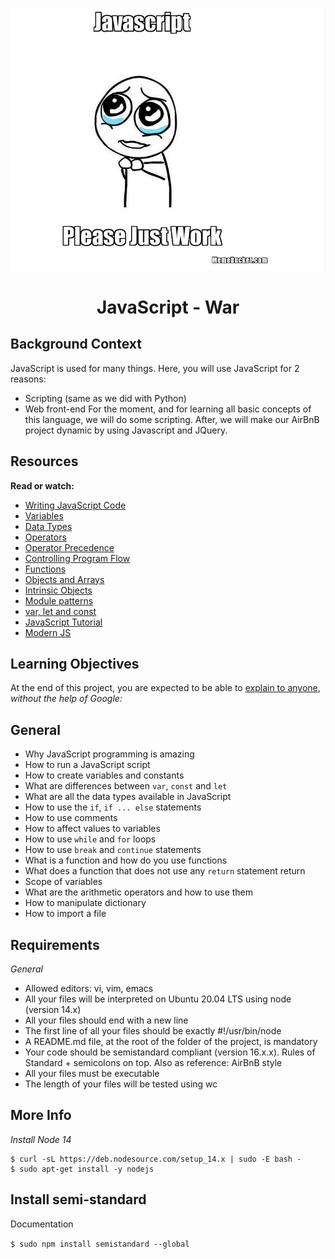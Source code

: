 <p align="center">
  <img src="https://github.com/ghbouzrbay/alx-higher_level_programming/blob/main/0x12-javascript-warm_up/js.png">
</p>

<h1 align="center">JavaScript - War</h1>

## Background Context

JavaScript is used for many things. Here, you will use JavaScript for 2 reasons:

+ Scripting (same as we did with Python)
+ Web front-end
For the moment, and for learning all basic concepts of this language, we will do some scripting. After, we will make our AirBnB project dynamic by using Javascript and JQuery.

## Resources

**Read or watch:**

+ [Writing JavaScript Code](https://developer.mozilla.org/en-US/docs/Learn/Getting_started_with_the_web/JavaScript_basics)
+ [Variables](https://developer.mozilla.org/en-US/docs/Learn/JavaScript/First_steps/Variables)
+ [Data Types](https://developer.mozilla.org/en-US/docs/Web/JavaScript/Data_structures)
+ [Operators](https://developer.mozilla.org/en-US/docs/Learn/Getting_started_with_the_web/JavaScript_basics)
+ [Operator Precedence](https://developer.mozilla.org/en-US/docs/Web/JavaScript/Reference/Operators/Operator_Precedence)
+ [Controlling Program Flow](https://developer.mozilla.org/en-US/docs/Web/JavaScript/Guide/Control_flow_and_error_handling)
+ [Functions](https://developer.mozilla.org/en-US/docs/Learn/JavaScript/Building_blocks/Functions)
+ [Objects and Arrays](https://developer.mozilla.org/en-US/docs/Learn/JavaScript/Objects)
+ [Intrinsic Objects](https://developer.mozilla.org/en-US/docs/Learn/JavaScript/Objects)
+ [Module patterns](http://darrenderidder.github.io/talks/ModulePatterns/#/)
+ [var, let and const](https://www.youtube.com/watch?v=sjyJBL5fkp8)
+ [JavaScript Tutorial](https://www.youtube.com/watch?v=vZBCTc9zHtI)
+ [Modern JS](https://github.com/mbeaudru/modern-js-cheatsheet)


## Learning Objectives

At the end of this project, you are expected to be able to [explain to anyone](https://fs.blog/feynman-learning-technique/), *without the help of Google:*

## General

+ Why JavaScript programming is amazing
+ How to run a JavaScript script
+ How to create variables and constants
+ What are differences between ```var```, ```const``` and ```let```
+ What are all the data types available in JavaScript
+ How to use the ```if```, ```if ... else``` statements
+ How to use comments
+ How to affect values to variables
+ How to use ```while``` and ```for``` loops
+ How to use ```break``` and ```continue``` statements
+ What is a function and how do you use functions
+ What does a function that does not use any ```return``` statement return
+ Scope of variables
+ What are the arithmetic operators and how to use them
+ How to manipulate dictionary
+ How to import a file


## Requirements

*General*

+ Allowed editors: vi, vim, emacs
+ All your files will be interpreted on Ubuntu 20.04 LTS using node (version 14.x)
+ All your files should end with a new line
+ The first line of all your files should be exactly #!/usr/bin/node
+ A README.md file, at the root of the folder of the project, is mandatory
+ Your code should be semistandard compliant (version 16.x.x). Rules of Standard + semicolons on top. Also as reference: AirBnB style
+ All your files must be executable
+ The length of your files will be tested using wc

## More Info

*Install Node 14*

```
$ curl -sL https://deb.nodesource.com/setup_14.x | sudo -E bash -
$ sudo apt-get install -y nodejs
```

## Install semi-standard

Documentation

```$ sudo npm install semistandard --global```
